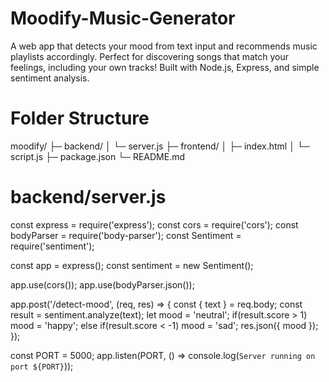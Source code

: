 # Moodify-Music-Generator
A web app that detects your mood from text input and recommends music playlists accordingly. Perfect for discovering songs that match your feelings, including your own tracks! Built with Node.js, Express, and simple sentiment analysis.

# Folder Structure

moodify/
├─ backend/
│  └─ server.js
├─ frontend/
│  ├─ index.html
│  └─ script.js
├─ package.json
└─ README.md

# backend/server.js

const express = require('express');
const cors = require('cors');
const bodyParser = require('body-parser');
const Sentiment = require('sentiment');

const app = express();
const sentiment = new Sentiment();

app.use(cors());
app.use(bodyParser.json());

app.post('/detect-mood', (req, res) => {
    const { text } = req.body;
    const result = sentiment.analyze(text);
    let mood = 'neutral';
    if(result.score > 1) mood = 'happy';
    else if(result.score < -1) mood = 'sad';
    res.json({ mood });
});

const PORT = 5000;
app.listen(PORT, () => console.log(`Server running on port ${PORT}`));

